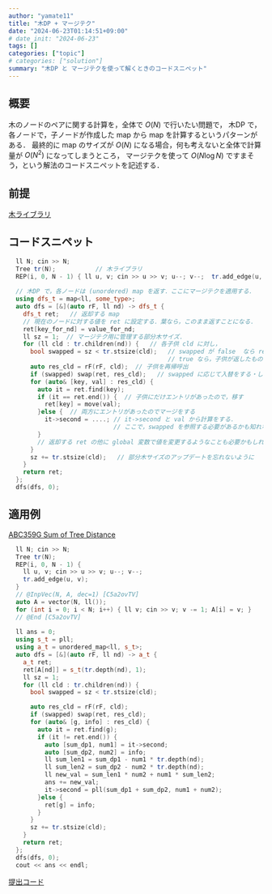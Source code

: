 ```yaml
---
author: "yamate11"
title: "木DP + マージテク"
date: "2024-06-23T01:14:51+09:00"
# date_init: "2024-06-23"
tags: []
categories: ["topic"]
# categories: ["solution"]
summary: "木DP と マージテクを使って解くときのコードスニペット"
---
```


## 概要

木のノードのペアに関する計算を，全体で $O(N)$ で行いたい問題で，
木DP で，各ノードで，子ノードが作成した map から map を計算するというパターンがある．
最終的に map のサイズが $O(N)$ になる場合，何も考えないと全体で計算量が $O(N^2)$ になってしまうところ，
マージテクを使って $O(N \log N)$ ですまそう，という解法のコードスニペットを記述する．

## 前提

[木ライブラリ](../../2024/03-13-tree-lib/)

## コードスニペット

```cpp
  ll N; cin >> N;
  Tree tr(N);           // 木ライブラリ
  REP(i, 0, N - 1) { ll u, v; cin >> u >> v; u--; v--;  tr.add_edge(u, v); }
    
  // 木DP で，各ノードは (unordered) map を返す．ここにマージテクを適用する．
  using dfs_t = map<ll, some_type>;  
  auto dfs = [&](auto rF, ll nd) -> dfs_t {
    dfs_t ret;   // 返却する map
    // 現在のノードに対する値を ret に設定する．葉なら，このまま返すことになる．
    ret[key_for_nd] = value_for_nd;
    ll sz = 1;  // マージテク用に管理する部分木サイズ．
    for (ll cld : tr.children(nd)) {   // 各子供 cld に対し，
      bool swapped = sz < tr.stsize(cld);   // swapped が false  なら ret をそのまま使う．
                                            // true なら，子供が返したものと ret を入れ替える
      auto res_cld = rF(rF, cld);  // 子供を再帰呼出
      if (swapped) swap(ret, res_cld);   // swapped に応じて入替をする・しない
      for (auto& [key, val] : res_cld) {
        auto it = ret.find(key);   
        if (it == ret.end()) {  // 子供にだけエントリがあったので，移す
          ret[key] = move(val);
        }else {  // 両方にエントリがあったのでマージをする
          it->second = ....; // it->second と val から計算をする．
                             // ここで，swapped を参照する必要があるかも知れない．
        }
        // 返却する ret の他に global 変数で値を変更するようなことも必要かもしれない
      }
      sz += tr.stsize(cld);   // 部分木サイズのアップデートを忘れないように
    }
    return ret;
  };
  dfs(dfs, 0);
```

## 適用例

[ABC359G Sum of Tree Distance](https://atcoder.jp/contests/abc359/tasks/abc359_g)

```cpp
  ll N; cin >> N;
  Tree tr(N);
  REP(i, 0, N - 1) {
    ll u, v; cin >> u >> v; u--; v--;
    tr.add_edge(u, v);
  }
  // @InpVec(N, A, dec=1) [C5a2ovTV]
  auto A = vector(N, ll());
  for (int i = 0; i < N; i++) { ll v; cin >> v; v -= 1; A[i] = v; }
  // @End [C5a2ovTV]
    
  ll ans = 0;
  using s_t = pll;
  using a_t = unordered_map<ll, s_t>;
  auto dfs = [&](auto rF, ll nd) -> a_t {
    a_t ret;
    ret[A[nd]] = s_t(tr.depth(nd), 1);
    ll sz = 1;
    for (ll cld : tr.children(nd)) {
      bool swapped = sz < tr.stsize(cld);

      auto res_cld = rF(rF, cld);
      if (swapped) swap(ret, res_cld);
      for (auto& [g, info] : res_cld) {
        auto it = ret.find(g);
        if (it != ret.end()) {
          auto [sum_dp1, num1] = it->second;
          auto [sum_dp2, num2] = info;
          ll sum_len1 = sum_dp1 - num1 * tr.depth(nd);
          ll sum_len2 = sum_dp2 - num2 * tr.depth(nd);
          ll new_val = sum_len1 * num2 + num1 * sum_len2;
          ans += new_val;
          it->second = pll(sum_dp1 + sum_dp2, num1 + num2);
        }else {
          ret[g] = info;
        }
      }
      sz += tr.stsize(cld);
    }
    return ret;
  };
  dfs(dfs, 0);
  cout << ans << endl;
```

[提出コード](https://atcoder.jp/contests/abc359/submissions/54857281)
